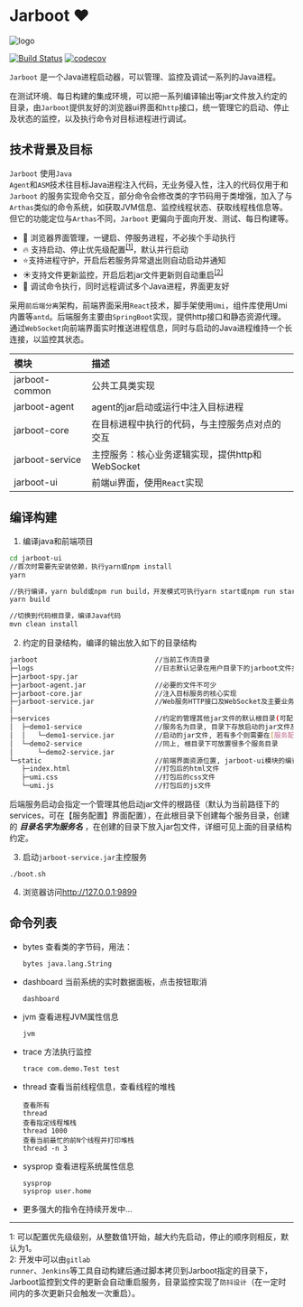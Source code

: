 # Jarboot ❤️

![logo](https://gitee.com/majz0908/jarboot/raw/master/doc/jarboot.png)

[![Build Status](https://travis-ci.com/majianzheng/jarboot.svg?branch=master)](https://travis-ci.com/majianzheng/jarboot)
[![codecov](https://codecov.io/gh/majianzheng/jarboot/branch/master/graph/badge.svg?token=FP7EPSFH4E)](https://codecov.io/gh/majianzheng/jarboot)

<code>Jarboot</code> 是一个Java进程启动器，可以管理、监控及调试一系列的Java进程。

在测试环境、每日构建的集成环境，可以把一系列编译输出等jar文件放入约定的目录，由<code>Jarboot</code>提供友好的浏览器ui界面和<code>http</code>接口，统一管理它的启动、停止及状态的监控，以及执行命令对目标进程进行调试。

## 技术背景及目标
<code>Jarboot</code> 使用<code>Java Agent</code>和<code>ASM</code>技术往目标Java进程注入代码，无业务侵入性，注入的代码仅用于和<code>Jarboot</code> 的服务实现命令交互，部分命令会修改类的字节码用于类增强，加入了与<code>Arthas</code>类似的命令系统，如获取JVM信息、监控线程状态、获取线程栈信息等。但它的功能定位与<code>Arthas</code>不同，<code>Jarboot</code> 更偏向于面向开发、测试、每日构建等。

- 🌈   浏览器界面管理，一键启、停服务进程，不必挨个手动执行
- 🔥   支持启动、停止优先级配置<sup id="a2">[[1]](#f1)</sup>，默认并行启动
- ⭐️支持进程守护，开启后若服务异常退出则自动启动并通知
- ☀️支持文件更新监控，开启后若jar文件更新则自动重启<sup id="a3">[[2]](#f2)</sup>
- 🚀   调试命令执行，同时远程调试多个Java进程，界面更友好

采用<code>前后端分离</code>架构，前端界面采用<code>React</code>技术，脚手架使用<code>Umi</code>，组件库使用Umi内置等<code>antd</code>。后端服务主要由<code>SpringBoot</code>实现，提供http接口和静态资源代理。通过<code>WebSocket</code>向前端界面实时推送进程信息，同时与启动的Java进程维持一个长连接，以监控其状态。

模块|描述
:-|:-
jarboot-common|公共工具类实现
jarboot-agent|agent的jar启动或运行中注入目标进程
jarboot-core|在目标进程中执行的代码，与主控服务点对点的交互
jarboot-service|主控服务：核心业务逻辑实现，提供http和WebSocket
jarboot-ui|前端ui界面，使用<code>React</code>实现

## 编译构建
1. 编译java和前端项目
```bash
cd jarboot-ui
//首次时需要先安装依赖，执行yarn或npm install
yarn

//执行编译，yarn buld或npm run build，开发模式可执行yarn start或npm run start
yarn build

//切换到代码根目录，编译Java代码
mvn clean install
```

2. 约定的目录结构，编译的输出放入如下的目录结构

```bash
jarboot                             //当前工作流目录
├─logs                              //日志默认记录在用户目录下的jarboot文件夹中
├─jarboot-spy.jar
├─jarboot-agent.jar                 //必要的文件不可少
├─jarboot-core.jar                  //注入目标服务的核心实现
├─jarboot-service.jar               //Web服务HTTP接口及WebSocket及主要业务实现
│
├─services                          //约定的管理其他jar文件的默认根目录(可配置)
│  ├─demo1-service                  //服务名为目录, 目录下存放启动的jar文件及其依赖
│  │   └─demo1-service.jar          //启动的jar文件, 若有多个则需要在[服务配置]界面配置启动的jar文件, 否则可能会随机选择一个
│  └─demo2-service                  //同上, 根目录下可放置很多个服务目录
│      └─demo2-service.jar
└─static                            //前端界面资源位置, jarboot-ui模块的编译打包的输出
   ├─index.html                     //打包后的html文件
   ├─umi.css                        //打包后的css文件
   └─umi.js                         //打包后的js文件
```
后端服务启动会指定一个管理其他启动jar文件的根路径（默认为当前路径下的services，可在【服务配置】界面配置），在此根目录下创建每个服务目录，创建的 ***目录名字为服务名*** ，在创建的目录下放入jar包文件，详细可见上面的目录结构约定。

3. 启动<code>jarboot-service.jar</code>主控服务
```
./boot.sh
```

4. 浏览器访问<http://127.0.0.1:9899>

## 命令列表
- bytes 查看类的字节码，用法：
  ```
  bytes java.lang.String
  ```
  
- dashboard 当前系统的实时数据面板，点击按钮取消
  ```
  dashboard 
  ```
  
- jvm 查看进程JVM属性信息
  ```
  jvm
  ````
  
- trace 方法执行监控
  ```
  trace com.demo.Test test
  ```
  
- thread 查看当前线程信息，查看线程的堆栈
  ```
  查看所有
  thread
  查看指定线程堆栈
  thread 1000
  查看当前最忙的前N个线程并打印堆栈
  thread -n 3
  ```
- sysprop 查看进程系统属性信息
  ```
  sysprop
  sysprop user.home
  ```
  
- 更多强大的指令在持续开发中...
---
<span id="f1">1[](#a1)</span>: 可以配置优先级级别，从整数值1开始，越大约先启动，停止的顺序则相反，默认为1。<br>
<span id="f2">2[](#a2)</span>: 开发中可以由<code>gitlab runner</code>、<code>Jenkins</code>等工具自动构建后通过脚本拷贝到Jarboot指定的目录下，Jarboot监控到文件的更新会自动重启服务，目录监控实现了<code>防抖设计</code>（在一定时间内的多次更新只会触发一次重启）。
